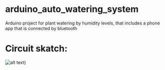 # arduino_auto_watering_system
Arduino project for plant watering by humidity levels, that includes a phone app that is connected by bluetooth
# Circuit skatch:
![alt text](<https://www.linkpicture.com/q/צילום-מסך-2021-02-01-ב-12.24.39.png>))
